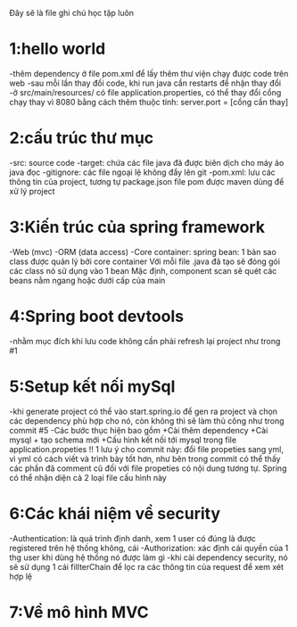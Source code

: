 Đây sẽ là file ghi chú học tập luôn
# 1:hello world
-thêm dependency ở file pom.xml để lấy thêm thư viện chạy được code trên web
-sau mỗi lần thay đổi code, khi run java cần restarts để nhận thay đổi
-ở src/main/resources/ có file application.properties, có thể thay đổi cổng chạy thay vì 8080 bằng cách thêm thuộc tính: server.port = [cổng cần thay]
# 2:cấu trúc thư mục
-src: source code
-target: chứa các file java đã được biên dịch cho máy ảo java đọc
-gitignore: các file ngoại lệ không đẩy lên git
-pom.xml: lưu các thông tin của project, tương tự package.json
file pom được maven dùng để xử lý project
# 3:Kiến trúc của spring framework
-Web (mvc)
-ORM (data access)
-Core container:
spring bean: 1 bản sao class được quản lý bởi core container
Với mỗi file .java đã tạo sẽ đóng gói các class nó sử dụng vào 1 bean
Mặc định, component scan sẽ quét các beans nằm ngang hoặc dưới cấp của main
# 4:Spring boot devtools
-nhằm mục đích khi lưu code không cần phải refresh lại project như trong #1
# 5:Setup kết nối mySql
-khi generate project có thể vào start.spring.io để gen ra project và chọn các dependency phù hợp cho nó, còn không thì sẽ làm thủ công như trong commit #5
-Các bước thục hiện bao gồm
    +Cài thêm dependency
    +Cài mysql + tạo schema mới
    +Cấu hình kết nối tới mysql trong file application.propeties
!! 1 lưu ý cho commit này: đổi file propeties sang yml, vì yml có cách viết và trình bày tốt hơn, như bên trong commit có thể thấy các phần đã comment cũ đối với file propeties có nội dung tương tự. Spring có thể nhận diện cả 2 loại file cấu hình này
# 6:Các khái niệm về security
-Authentication: là quá trình định danh, xem 1 user có đúng là được registered trên hệ thống không, cái
-Authorization: xác định cái quyền của 1 thg user khi dùng hệ thống nó được làm gì
-khi cài dependency security, nó sẽ sử dụng 1 cái fillterChain để lọc ra các thông tin của request để xem xét hợp lệ
# 7:Về mô hình MVC